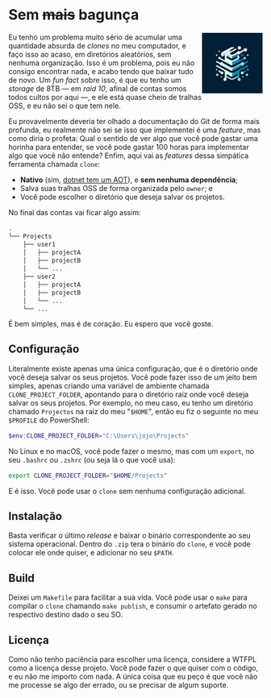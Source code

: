# Sem ~~mais~~ bagunça

<img src="https://raw.githubusercontent.com/6a6f6a6f/assets/main/clone.logo.png" align="right"
     alt="clone logo by Jojo" width="120" height="120">

Eu tenho um problema muito sério de acumular uma quantidade absurda de *clones* no meu computador, e faço isso ao acaso, em diretórios aleatórios, sem nenhuma organização. Isso é um problema, pois eu não consigo encontrar nada, e acabo tendo que baixar tudo de novo. Um *fun fact* sobre isso, é que eu tenho um *storage* de 8TB — em *raid 10*, afinal de contas somos todos cultos por aqui —, e ele está quase cheio de tralhas OSS, e eu não sei o que tem nele.

Eu provavelmente deveria ter olhado a documentação do Git de forma mais profunda, eu realmente não sei se isso que implementei é uma *feature*, mas como diria o profeta: Qual o sentido de ver algo que você pode gastar uma horinha para entender, se você pode gastar 100 horas para implementar algo que você não entende? Enfim, aqui vai as *features* dessa simpática ferramenta chamada `clone`:

- **Nativo** (sim, [dotnet tem um AOT](https://learn.microsoft.com/en-us/dotnet/core/deploying/native-aot/)), e **sem nenhuma dependência**;
- Salva suas tralhas OSS de forma organizada pelo `owner`; e
- Você pode escolher o diretório que deseja salvar os projetos.

No final das contas vai ficar algo assim:

```plaintext
.
└── Projects
    ├── user1
    │   ├── projectA
    │   ├── projectB
    │   └── ...
    ├── user2
    │   ├── projectA
    │   ├── projectB
    │   └── ...
    └── ...
```

É bem simples, mas é de coração. Eu espero que você goste.

## Configuração

Literalmente existe apenas uma única configuração, que é o diretório onde você deseja salvar os seus projetos. Você pode fazer isso de um jeito bem simples, apenas criando uma variável de ambiente chamada `CLONE_PROJECT_FOLDER`, apontando para o diretório raiz onde você deseja salvar os seus projetos. Por exemplo, no meu caso, eu tenho um diretório chamado `Projectos` na raiz do meu "`$HOME`", então eu fiz o seguinte no meu `$PROFILE` do PowerShell:

```powershell
$env:CLONE_PROJECT_FOLDER="C:\Users\jojo\Projects"
```

No Linux e no macOS, você pode fazer o mesmo, mas com um `export`, no seu `.bashrc` ou `.zshrc` (ou seja lá o que você usa):

```bash
export CLONE_PROJECT_FOLDER="$HOME/Projects"
```

E é isso. Você pode usar o `clone` sem nenhuma configuração adicional.

## Instalação

Basta verificar o último *release* e baixar o binário correspondente ao seu sistema operacional. Dentro do `.zip` tera o binário do `clone`, e você pode colocar ele onde quiser, e adicionar no seu `$PATH`.

## Build

Deixei um `Makefile` para facilitar a sua vida. Você pode usar o `make` para compilar o `clone` chamando `make publish`, e consumir o artefato gerado no respectivo destino dado o seu SO.

## Licença

Como não tenho paciência para escolher uma licença, considere a WTFPL como a licença desse projeto. Você pode fazer o que quiser com o código, e eu não me importo com nada. A única coisa que eu peço é que você não me processe se algo der errado, ou se precisar de algum suporte.
